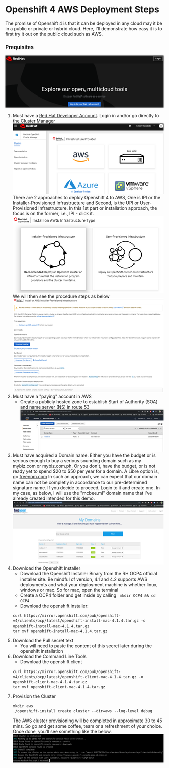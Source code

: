 # Openshift 4 AWS Deployment Steps

The promise of Openshift 4 is that it can be deployed in any cloud may it be in a public or private or hybrid cloud. Here, I'll demonstrate how easy it is to first try it out on the public cloud such as AWS.

### Prequisites
![RedHat Landing Page](https://github.com/edmacabebe/openangles/blob/master/images/rh-landing.png "Red Hat Developer SSO")
1. Must have a [Red Hat Developer Account](https://cloud.redhat.com/). Login in and/or go directly to the [Cluster Manager](https://cloud.redhat.com/openshift/install)
![RedHat Landing Page](https://github.com/edmacabebe/openangles/blob/master/images/rh-multicloud-install-portal.png "Red Hat Developer SSO")
There are 2 approaches to deploy Openshift 4 to AWS, One is IPI or the Installer-Provisioned Infrastructure and Second, is the UPI or User-Provisioned Infrastructure. In this 1st part or installation approach, the focus is on the former, i.e., IPI - click it. 
![Install approaches](https://github.com/edmacabebe/openangles/blob/master/images/rh-ipi.png "Openshift AWS IPI")
We will then see the procedure steps as below
![AWS IPI Procedures](https://github.com/edmacabebe/openangles/blob/master/images/rh-aws-procedures.png "Openshift AWS IPI Procedures")
2. Must have a "paying" account in AWS
    - Create a publicly hosted zone to establish Start of Authority (SOA) and name server (NS) in route 53
    ![AWS Hosted Zone](https://github.com/edmacabebe/openangles/blob/master/images/aws-hostedzone.png "hosted zone")    
3. Must have acquired a Domain name. Either you have the budget or is serious enough to buy a serious sounding domain such as my mybiz.com or mybiz.com.ph. Or you don't, have the budget, or is not ready yet to spend $20 to $50 per year for a domain. A Libre option is, go [freenom.com](https://www.freenom.com) In such an approach, we can expect that our domain name can not be completly in accordance to our pre-determined signature name. If you decide to proceed, Login to it and create one. In my case, as below, I will use the "mcbee.ml" domain name that I've already created intended for this demo.
![My freenom domains dashboard](https://github.com/edmacabebe/openangles/blob/master/images/freenom.png "freenom.com dashboard") 
4. Download the Openshift Installer
    - Download the Openshift Installer Binary from the RH OCP4 official installer site. Be mindful of version, 4.1 and 4.2 supports AWS deployments and what your deployment machine is whether linux, windows or mac. So for mac, open the terminal
    - Create a OCP4 folder and get inside by calling
    ` mkdir OCP4 && cd OCP4`
    - Download the openshift installer:
    ```
    curl https://mirror.openshift.com/pub/openshift-v4/clients/ocp/latest/openshift-install-mac-4.1.4.tar.gz -o openshift-install-mac-4.1.4.tar.gz
    tar xvf openshift-install-mac-4.1.4.tar.gz
    ```     
5. Download the Pull secret text
    - You will need to paste the content of this secret later during the openshift installation
6. Download the Command Line Tools
    - Download the openshift client
    ```
    curl https://mirror.openshift.com/pub/openshift-v4/clients/ocp/latest/openshift-client-mac-4.1.4.tar.gz -o openshift-client-mac-4.1.4.tar.gz
    tar xvf openshift-client-mac-4.1.4.tar.gz
    ```
7. Provision the Cluster
    ```
    mkdir aws
    ./openshift-install create cluster --dir=aws --log-level debug
    ```
    The AWS cluster provisioning will be completed in approximate 30 to 45 mins. So go and get some coffee, team or a refreshment of your choice. Once done, you'll see something like the below.
    ![AWS Cluster Provision Complete](https://github.com/edmacabebe/openangles/blob/master/images/aws%20cluster%20provision%20complete.png "aws provision complete")
